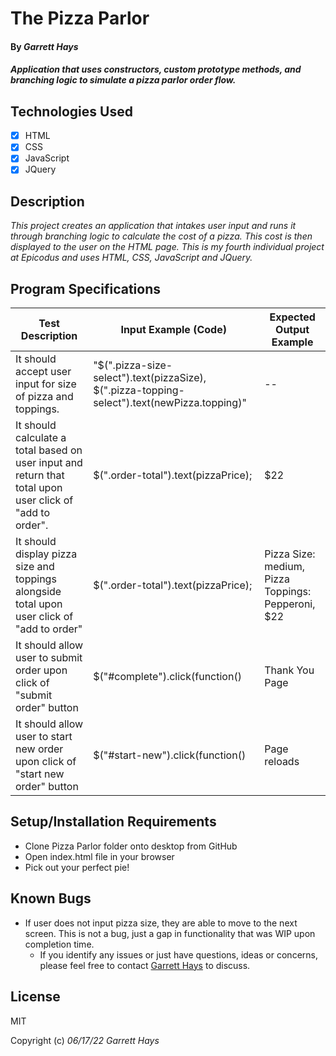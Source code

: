# The Pizza Parlor

#### By _**Garrett Hays**_

#### _Application that uses constructors, custom prototype methods, and branching logic to simulate a pizza parlor order flow._

## Technologies Used

- [x] HTML
- [x] CSS
- [x] JavaScript
- [x] JQuery

## Description

_This project creates an application that intakes user input and runs it through branching logic to calculate the cost of a pizza. This cost is then displayed to the user on the HTML page. This is my fourth individual project at Epicodus and uses HTML, CSS, JavaScript and JQuery._

## Program Specifications

| Test Description  | Input Example (Code) | Expected Output Example |
| ------------- | ------------- | ------------- |
| It should accept user input for size of pizza and toppings.  | "$(".pizza-size-select").text(pizzaSize), $(".pizza-topping-select").text(newPizza.topping)"  | --  |
| It should calculate a total based on user input and return that total upon user click of "add to order".  | $(".order-total").text(pizzaPrice); | $22  |
| It should display pizza size and toppings alongside total upon user click of "add to order"  | $(".order-total").text(pizzaPrice); | Pizza Size: medium, Pizza Toppings: Pepperoni, $22  |
| It should allow user to submit order upon click of "submit order" button  | $("#complete").click(function() | Thank You Page |
| It should allow user to start new order upon click of "start new order" button  |  $("#start-new").click(function() | Page reloads |


## Setup/Installation Requirements

* Clone Pizza Parlor folder onto desktop from GitHub
* Open index.html file in your browser
* Pick out your perfect pie!


## Known Bugs

* If user does not input pizza size, they are able to move to the next screen. This is not a bug, just a gap in functionality that was WIP upon completion time.
  - If you identify any issues or just have questions, ideas or concerns, please feel free to contact [Garrett Hays](mailto:GarrettLHays@gmail.com) to discuss.

## License

MIT

Copyright (c) _06/17/22_ _Garrett Hays_ 